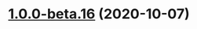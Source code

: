 # [1.0.0-beta.16](https://github.com/4Catalyzer/karma-jest/compare/v1.0.0-beta.15...v1.0.0-beta.16) (2020-10-07)





